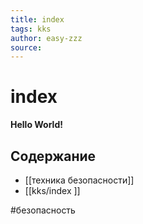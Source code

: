 ```yaml
---
title: index
tags: kks
author: easy-zzz
source: 
---
```

# index  #

**Hello World!**

## Содержание

- [[техника безопасности]]
- [[kks/index ]]

#безопасность